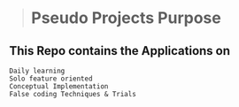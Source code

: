 > # Pseudo Projects Purpose

## This Repo contains the Applications on

    Daily learning
    Solo feature oriented
    Conceptual Implementation
    False coding Techniques & Trials
